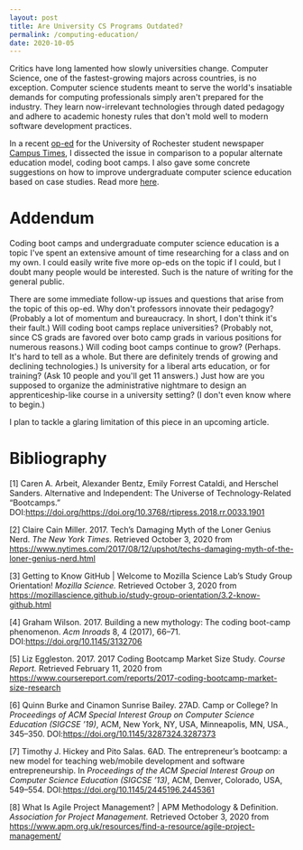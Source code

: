 ```yaml
---
layout: post
title: Are University CS Programs Outdated?
permalink: /computing-education/
date: 2020-10-05
---
```


Critics have long lamented how slowly universities change. Computer Science, one of the fastest-growing majors across countries, is no exception. Computer science students meant to serve the world's insatiable demands for computing professionals simply aren't prepared for the industry. They learn now-irrelevant technologies through dated pedagogy and adhere to academic honesty rules that don't mold well to modern software development practices. 

In a recent [op-ed](http://www.campustimes.org/2020/10/05/computer-science-education-needs-a-reboot/) for the University of Rochester student newspaper [Campus Times](http://www.campustimes.org/), I dissected the issue in comparison to a popular alternate education model, coding boot camps. I also gave some concrete suggestions on how to improve undergraduate computer science education based on case studies. Read more [here](http://www.campustimes.org/2020/10/05/computer-science-education-needs-a-reboot/). 

# Addendum

Coding boot camps and undergraduate computer science education is a topic I've spent an extensive amount of time researching for a class and on my own. I could easily write five more op-eds on the topic if I could, but I doubt many people would be interested. Such is the nature of writing for the general public. 

There are some immediate follow-up issues and questions that arise from the topic of this op-ed. Why don't professors innovate their pedagogy? (Probably a lot of momentum and bureaucracy. In short, I don't think it's their fault.) Will coding boot camps replace universities? (Probably not, since CS grads are favored over boto camp grads in various positions for numerous reasons.) Will coding boot camps continue to grow? (Perhaps. It's hard to tell as a whole. But there are definitely trends of growing and declining technologies.) Is university for a liberal arts education, or for training? (Ask 10 people and you'll get 11 answers.) Just how are you supposed to organize the administrative nightmare to design an apprenticeship-like course in a university setting? (I don't even know where to begin.) 

I plan to tackle a glaring limitation of this piece in an upcoming article. 

# Bibliography

[1] Caren A. Arbeit, Alexander Bentz, Emily Forrest Cataldi, and Herschel Sanders. Alternative and Independent: The Universe of Technology-Related “Bootcamps.” DOI:https://doi.org/https://doi.org/10.3768/rtipress.2018.rr.0033.1901

[2] Claire Cain Miller. 2017. Tech’s Damaging Myth of the Loner Genius Nerd. *The New York Times.* Retrieved October 3, 2020 from https://www.nytimes.com/2017/08/12/upshot/techs-damaging-myth-of-the-loner-genius-nerd.html

[3] Getting to Know GitHub | Welcome to Mozilla Science Lab’s Study Group Orientation! *Mozilla Science.* Retrieved October 3, 2020 from https://mozillascience.github.io/study-group-orientation/3.2-know-github.html

[4] Graham Wilson. 2017. Building a new mythology: The coding boot-camp phenomenon. *Acm Inroads* 8, 4 (2017), 66–71. DOI:https://doi.org/10.1145/3132706

[5] Liz Eggleston. 2017. 2017 Coding Bootcamp Market Size Study. *Course Report.* Retrieved February 11, 2020 from https://www.coursereport.com/reports/2017-coding-bootcamp-market-size-research

[6] Quinn Burke and Cinamon Sunrise Bailey. 27AD. Camp or College? In *Proceedings of ACM Special Interest Group on Computer Science Education (SIGCSE ’19)*, ACM, New York, NY, USA, Minneapolis, MN, USA., 345–350. DOI:https://doi.org/10.1145/3287324.3287373

[7] Timothy J. Hickey and Pito Salas. 6AD. The entrepreneur’s bootcamp: a new model for teaching web/mobile development and software entrepreneurship. In *Proceedings of the ACM Special Interest Group on Computer Science Education (SIGCSE ’13)*, ACM, Denver, Colorado, USA, 549–554. DOI:https://doi.org/10.1145/2445196.2445361

[8] What Is Agile Project Management? | APM Methodology & Definition. *Association for Project Management.* Retrieved October 3, 2020 from https://www.apm.org.uk/resources/find-a-resource/agile-project-management/

